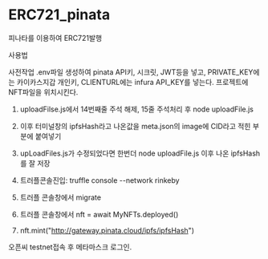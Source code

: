 # ERC721_pinata
피나타를 이용하여 ERC721발행

사용법

사전작업 .env파일 생성하여 pinata API키, 시크릿, JWT등을 넣고, PRIVATE_KEY에는 카이카스지갑 개인키, CLIENTURL에는 infura API_KEY를 넣는다.
프로젝트에 NFT파일을 위치시킨다.

1. uploadFilse.js에서 14번째줄 주석 해제, 15줄 주석처리 후 node uploadFile.js

2. 이후 터미널창의 ipfsHash라고 나온값을 meta.json의 image에 CID라고 적힌 부분에 붙여넣기

3. upLoadFiles.js가 수정되었다면 한번더 node uploadFile.js 이후 나온 ipfsHash를 잘 저장

4. 트러플콘솔진입: truffle console --network rinkeby

5. 트러플 콘솔창에서 migrate

6. 트러플 콘솔창에서 nft = await MyNFTs.deployed() 

7. nft.mint("http://gateway.pinata.cloud/ipfs/ipfsHash")

오픈씨 testnet접속 후 메타마스크 로그인.
